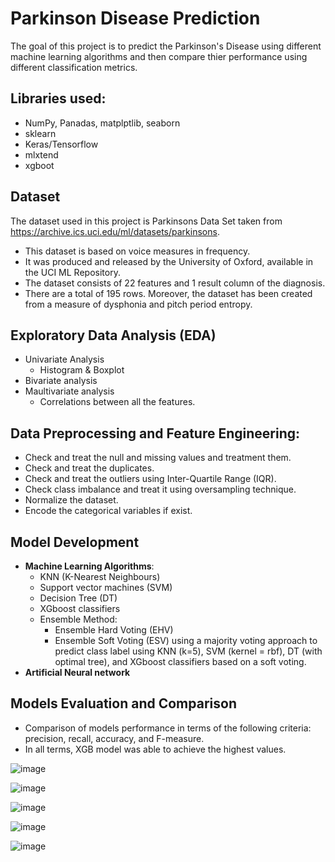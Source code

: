 # Parkinson Disease Prediction
The goal of this project is to predict the Parkinson's Disease using different machine learning algorithms and then compare thier performance using different classification metrics.
## Libraries used:
- NumPy, Panadas, matplptlib, seaborn
- sklearn
- Keras/Tensorflow
- mlxtend
- xgboot

## Dataset
The dataset used in this project is Parkinsons Data Set taken from https://archive.ics.uci.edu/ml/datasets/parkinsons.
- This dataset is based on voice measures in frequency. 
- It was produced and released by the University of Oxford, available in the UCI ML Repository. 
- The dataset consists of 22 features and 1 result column of the diagnosis. 
- There are a total of 195 rows. Moreover, the dataset has been created from a measure of dysphonia and pitch period entropy.


## Exploratory Data Analysis (EDA)
- Univariate Analysis 
  - Histogram & Boxplot
- Bivariate analysis
- Maultivariate analysis
  - Correlations between all the features.
## Data Preprocessing and Feature Engineering:
- Check and treat the null and missing values and treatment them.
- Check and treat the duplicates.
- Check and treat the outliers using Inter-Quartile Range (IQR).
- Check class imbalance and treat it using oversampling technique.
- Normalize the dataset.
- Encode the categorical variables if exist.
## Model Development
- **Machine Learning Algorithms**:
  - KNN (K-Nearest Neighbours)
  - Support vector machines (SVM)
  - Decision Tree (DT)
  - XGboost classifiers
  - Ensemble Method:
    - Ensemble Hard Voting (EHV)
    - Ensemble Soft Voting (ESV) using a majority voting approach to predict class label using KNN (k=5), SVM (kernel = rbf), DT (with optimal tree), and XGboost classifiers based on a soft voting.
- **Artificial Neural network**

## Models Evaluation and Comparison
- Comparison of models performance in terms of the following criteria: precision, recall, accuracy, and F-measure.
- In all terms, XGB model was able to achieve the highest values.

![image](https://user-images.githubusercontent.com/89004966/166134833-31f518c9-28c7-4579-89fb-be1872601c05.png)

![image](https://user-images.githubusercontent.com/89004966/166134836-018db7a5-4c67-4931-8792-0665740f249a.png)

![image](https://user-images.githubusercontent.com/89004966/166134839-60c2266b-9608-46bf-8a33-2c561ce4d15e.png)

![image](https://user-images.githubusercontent.com/89004966/166134841-c1da838f-8229-4e6c-8c36-82e029d33748.png)

![image](https://user-images.githubusercontent.com/89004966/166134846-1d3cc785-cc68-4697-b0a8-6d61c450f015.png)







